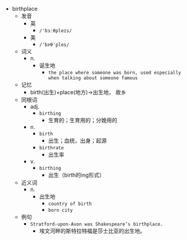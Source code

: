 - birthplace
  - 发音
    - 英
      - `/'bɜːθpleɪs/`
    - 美
      - `/'bɝθ'ples/`
  - 词义
    - n.
      - 诞生地
        - `the place where someone was born, used especially when talking about someone famous`
  - 记忆
    - birth(出生)+place(地方)→出生地， 故乡
  - 同根词
    - adj.
      - `birthing`
        - 生育的；生育用的；分娩用的
    - n.
      - `birth`
        - 出生；血统，出身；起源
      - `birthrate`
        - 出生率
    - v.
      - `birthing`
        - 出生（birth的ing形式）
  - 近义词
    - n.
      - 出生地
        - `country of birth`
        - `born city`
  - 例句
    - `Stratford-upon-Avon was Shakespeare’s birthplace.`
      - 埃文河畔的斯特拉特福是莎士比亚的出生地。

